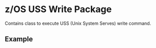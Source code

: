 # z/OS USS Write Package

Contains class to execute USS (Unix System Serves) write command.

## Example

````java

`````
